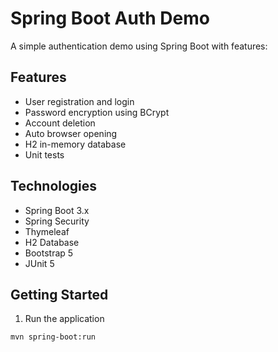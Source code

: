 # Spring Boot Auth Demo

A simple authentication demo using Spring Boot with features:

## Features
- User registration and login
- Password encryption using BCrypt
- Account deletion
- Auto browser opening
- H2 in-memory database
- Unit tests

## Technologies
- Spring Boot 3.x
- Spring Security
- Thymeleaf
- H2 Database
- Bootstrap 5
- JUnit 5

## Getting Started
1. Run the application
```bash
mvn spring-boot:run
```
